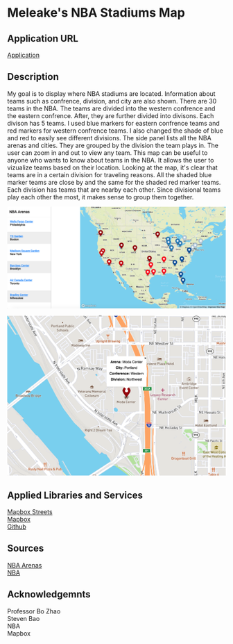 # Meleake's NBA Stadiums Map

## Application URL

[Application](https://meleakewubbie.github.io/geog495_final.github.io/index.html) 

## Description

My goal is to display where NBA stadiums are located. Information about teams such as confrence, division, and city are also shown. There are 30 teams in the NBA. The teams are divided into the western confrence and the eastern confrence. After, they are further divided into divisons. Each divison has 5 teams. I used blue markers for eastern confrence teams and red markers for western confrence teams. I also changed the shade of blue and red to easily see different divisions. The side panel lists all the NBA arenas and cities. They are grouped by the division the team plays in. The user can zoom in and out to view any team. This map can be useful to anyone who wants to know about teams in the NBA. It allows the user to vizualize teams based on their location. Looking at the map, it's clear that teams are in a certain division for traveling reasons. All the shaded blue marker teams are close by and the same for the shaded red marker teams. Each division has teams that are nearby each other. Since divisional teams play each other the most, it makes sense to group them together. 


![my screenshot](https://github.com/meleakewubbie/geog495_final.github.io/blob/master/assets/screenshot.png)

![my screenshot2](https://github.com/meleakewubbie/geog495_final.github.io/blob/master/assets/screenshot2.png)

## Applied Libraries and Services

[Mapbox Streets](https://www.mapbox.com/maps/streets)\
[Mapbox](https://studio.mapbox.com/)\
[Github](https://github.com/)

## Sources

[NBA Arenas](https://basketball.fandom.com/wiki/National_Basketball_Association_arenas)\
[NBA](https://www.nba.com/)

## Acknowledgemnts

Professor Bo Zhao\
Steven Bao\
NBA\
Mapbox 
